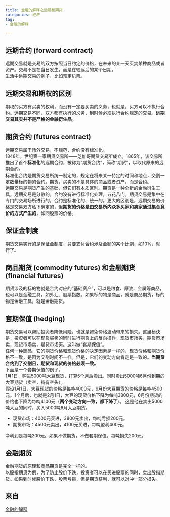 ```yaml
---
title: 金融的解释之远期和期货   
categories: 经济  
tag:    
- 金融的解释  

---
```


## 远期合约 (forward contract)  
远期交易就是交易的双方按照当日约定的价格，在未来的某一天买卖某种商品或者资产。交易不是在当日发生，而是在较远后的某个日期。  
生活中远期交易的例子，比如预定机票。  
## 远期交易和期权的区别  
期权的买方有买卖的权利，而没有一定要买卖的义务，也就是，买方可以不执行合约。远期交易不同，双方都有执行的义务，到时候必须执行合约规定的交易。**远期交易其实并不是严格的金融衍生品。**  
## 期货合约 (futures contract)  
远期交易属于场外交易，不规范，合约没有标准化。  
1848年，世纪第一家期货交易所——芝加哥期货交易所成立。1865年，该交易所推出了首个**标准化**的远期合约，被称为“期货合约”，简称“期货”，以取代原来的远期合约。    
标准化合约是期货交易所统一制定的，规定在将来某一特定的时间和地点，交割一定数量标的物的合约。期货，买卖的不是具体的商品或者资产，而是合约。  
远期交易是期货产生的基础，但它们有本质区别。期货是一种全新的金融衍生工具，远期交易是分散的，合约没有进行标准化处理，五花八门。期货交易是集中在专门的交易场所进行的，合约是标准化的、统一的。更大的区别是，远期交易的价格是交易双方私下确定的，但**期货的价格是由交易所内众多买家和卖家通过集合竞价的方式产生的**，如同股票的价格。    
## 保证金制度  
期货交易实行的是保证金制度，只要支付合约涉及金额的某个比例，如10%，就行了。  
## 商品期货 (commodity futures) 和金融期货 (financial futures)  
期货涉及的标的物就是合约对应的“基础资产”，可以是粮食、原油、金属等商品，也可以是金融工具，如外汇、股票指数。如果标的物是商品，就是商品期货，标的物是金融工具，就是金融期货。  
## 套期保值 (hedging)    
期货交易可以帮助投资者降低风险，也就是避免价格波动带来的损失。这里秘诀是，投资者可以在现货买卖的同时进行期货上的反向操作，现货市场买，期货市场卖，现货市场卖，期货市场买。这叫做“套期保值”。  
任何一种商品，它的期货价格和现货价格的决定因素是一样的，现货价格和期货价格不一致，是因为交割时间不一样。但是，它们的变动方向肯定是一致的。**当期货合约到了交割日，期货和现货的价格必须一致。**  
下面是一个套期保值的例子。  
1月1日，购进5000吨大豆现货，打算5个月后卖出。同时卖出5000吨6月份到期的大豆期货（卖空，持有空头）。    
假设1月1日，大豆现货的价格是每吨4000元，6月份大豆期货的价格是每吨4500元。1个月后，也就是2月1日，大豆的现货价格下降为每吨3800元，6月份期货的价格也下降为每吨4100元（**两个变动方向一致，都下降了**）。  这是他在卖出5000吨大豆的同时，买入5000吨6月大豆期货。  

- 现货市场：4000元买进，3800元卖出，每吨亏损200元。  
- 期货市场：4500元卖出，4100元买进，每吨盈利400元。  

净利润是每吨200元。如果不做期货，不做套期保值，每吨损失200元。  
## 金融期货  
金融期货的原理和商品期货是完全一样的。  
以股指期货为例，为了防止股价下跌，投资者可以在买进股票的同时，卖出股指期货。如果到时候股价下跌，股票亏损，但是期货获利，就可以对冲一部分损失。
## 来自
[金融的解释](https://book.douban.com/subject/26032227/)
